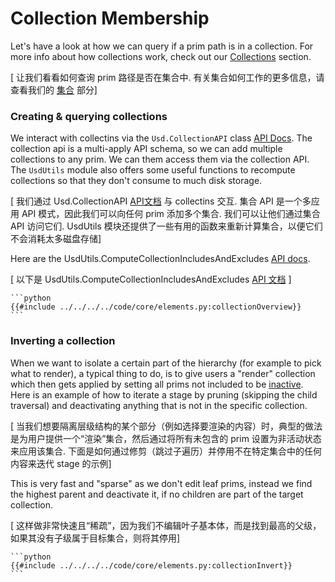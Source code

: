 # Collection Membership
Let's have a look at how we can query if a prim path is in a collection. For more info about how collections work, check out our [Collections](../../core/elements/collection.md) section.

[ 让我们看看如何查询 prim 路径是否在集合中. 有关集合如何工作的更多信息，请查看我们的 [集合](../../core/elements/collection.md) 部分]

### Creating & querying collections <a name="collectionQuery"></a>
We interact with collectins via the `Usd.CollectionAPI` class [API Docs](https://openusd.org/release/api/class_usd_collection_a_p_i.html). The collection api is a multi-apply API schema, so we can add multiple collections to any prim. We can them access them via the collection API. The `UsdUtils` module also offers some useful functions to recompute collections so that they don't consume to much disk storage.

[ 我们通过 Usd.CollectionAPI [API文档](https://openusd.org/release/api/class_usd_collection_a_p_i.html) 与 collectins 交互. 集合 API 是一个多应用 API 模式，因此我们可以向任何 prim 添加多个集合. 我们可以让他们通过集合 API 访问它们. UsdUtils 模块还提供了一些有用的函数来重新计算集合，以便它们不会消耗太多磁盘存储]

Here are the UsdUtils.ComputeCollectionIncludesAndExcludes [API docs](https://openusd.org/dev/api/authoring_8h.html#ad2939a973bd544ff30e4828ff09765db).

[ 以下是 UsdUtils.ComputeCollectionIncludesAndExcludes [API 文档](https://openusd.org/dev/api/authoring_8h.html#ad2939a973bd544ff30e4828ff09765db) ]

~~~admonish tip title=""
```python
{{#include ../../../../code/core/elements.py:collectionOverview}}
```
~~~

### Inverting a collection <a name="collectionInvert"></a>
When we want to isolate a certain part of the hierarchy (for example to pick what to render), a typical thing to do, is to give users a "render" collection which then gets applied by setting all prims not included to be [inactive](./prim.md#active). Here is an example of how to iterate a stage by pruning (skipping the child traversal) and deactivating anything that is not in the specific collection.

[ 当我们想要隔离层级结构的某个部分（例如选择要渲染的内容）时，典型的做法是为用户提供一个“渲染”集合，然后通过将所有未包含的 prim 设置为非活动状态来应用该集合. 下面是如何通过修剪（跳过子遍历）并停用不在特定集合中的任何内容来迭代 stage 的示例]

This is very fast and "sparse" as we don't edit leaf prims, instead we find the highest parent and deactivate it, if no children are part of the target collection.

[ 这样做非常快速且“稀疏”，因为我们不编辑叶子基本体，而是找到最高的父级，如果其没有子级属于目标集合，则将其停用]

~~~admonish tip title=""
```python
{{#include ../../../../code/core/elements.py:collectionInvert}}
```
~~~
